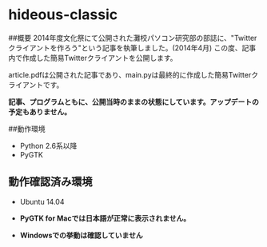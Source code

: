 hideous-classic
===

##概要
2014年度文化祭にて公開された灘校パソコン研究部の部誌に、"Twitterクライアントを作ろう"という記事を執筆しました。(2014年4月)
この度、記事内で作成した簡易Twitterクライアントを公開します。

article.pdfは公開された記事であり、main.pyは最終的に作成した簡易Twitterクライアントです。

**記事、プログラムともに、公開当時のままの状態にしています。アップデートの予定もありません。**

##動作環境
* Python 2.6系以降
* PyGTK

## 動作確認済み環境
* Ubuntu 14.04

* **PyGTK for Macでは日本語が正常に表示されません。**

* **Windowsでの挙動は確認していません**
